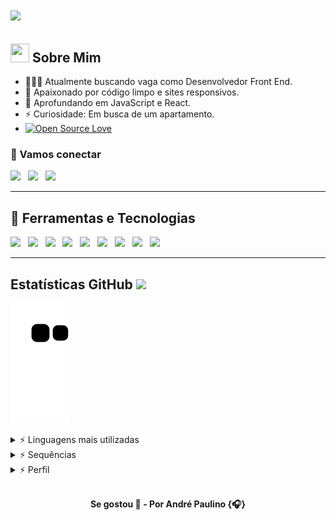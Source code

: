 <h1>
  <a href="https://git.io/typing-svg">
    <img src="https://readme-typing-svg.herokuapp.com?color=%61d9fa&size=32&width=1100&lines=Olá!+Me+chamo+André+Paulino.;Amo+aprender+e+criar+coisas+na+internet.;">
  </a>
</h1>

## <img src="https://media.giphy.com/media/hvRJCLFzcasrR4ia7z/giphy.gif" width="30px" height="30px"> Sobre Mim

* 👨🏽‍💻 Atualmente buscando vaga como Desenvolvedor Front End.
* 💓 Apaixonado por código limpo e sites responsivos.
* 🌱 Aprofundando em JavaScript e React.
* ⚡ Curiosidade: Em busca de um apartamento.
* [![Open Source Love](https://badges.frapsoft.com/os/v2/open-source.svg?v=103)](https://github.com/ellerbrock/open-source-badges/)

### 🔗 Vamos conectar

<a href="mailto:andrepaulinobtw@gmail.com?subject=Olá%20André%20Paulino"><img src="https://img.shields.io/badge/gmail-%23D14836.svg?&style=for-the-badge&logo=gmail&logoColor=white" /></a>&nbsp;&nbsp;
<a href="https://www.linkedin.com/in/brunotacca/"><img src="https://img.shields.io/badge/linkedin-%230077B5.svg?&style=for-the-badge&logo=linkedin&logoColor=white" /></a>&nbsp;&nbsp;
<a href="https://twitter.com/AndrePaulinobtw"><img src="https://img.shields.io/badge/twitter-%231DA1F2.svg?&style=for-the-badge&logo=twitter&logoColor=white" /></a>&nbsp;&nbsp;

<hr/>

## 🔧 Ferramentas e Tecnologias

![](https://img.shields.io/badge/Code-JavaScript-informational?style=flat&logo=javascript&logoColor=white&color=6aa6f8)&nbsp;&nbsp;
![](https://img.shields.io/badge/Code-HTML-informational?style=flat&logo=html5&logoColor=white&color=6aa6f8)&nbsp;&nbsp;
![](https://img.shields.io/badge/Code-CSS-informational?style=flat&logo=css3&logoColor=white&color=6aa6f8)&nbsp;&nbsp;
![](https://img.shields.io/badge/Code-React-informational?style=flat&logo=react&logoColor=white&color=6aa6f8)&nbsp;&nbsp;
![](https://img.shields.io/badge/OS-Linux-informational?style=flat&logo=linux&logoColor=white&color=6aa6f8)&nbsp;&nbsp;
![](https://img.shields.io/badge/Editor-VS_Code-informational?style=flat&logo=visual-studio-code&logoColor=white&color=6aa6f8)&nbsp;&nbsp;
![](https://img.shields.io/badge/Shell-Bash-informational?style=flat&logo=gnu-bash&logoColor=white&color=6aa6f8)&nbsp;&nbsp;
![](https://img.shields.io/badge/Code-SQL-informational?style=flat&logo=mysql&logoColor=white&color=6aa6f8)&nbsp;&nbsp;
![](https://img.shields.io/badge/Tool-Git-informational?style=flat&logo=git&logoColor=white&color=6aa6f8)&nbsp;&nbsp;

<hr/>

<!-- ## 🗂️ Repositórios Destaque

<a href="https://github.com/AndrePaulino/CS50x_2022">
  <img align="center" src="https://github-readme-stats.vercel.app/api/pin/?username=andrepaulino&repo=CS50x_2022&show_icons=true&line_height=27&title_color=61d9fa&text_color=61d9fa&icon_color=61d9fa&bg_color=20232a" alt="CS50x_2022" />
</a>

<a href="https://github.com/AndrePaulino/15_javascript_projects">
  <img align="center" src="https://github-readme-stats.vercel.app/api/pin/?username=andrepaulino&repo=15_javascript_projects&show_icons=true&line_height=27&title_color=61d9fa&text_color=61d9fa&icon_color=61d9fa&bg_color=20232a" alt="CS50x_2022" />
</a>

<hr/> -->

## Estatísticas GitHub <img src = "https://i.pinimg.com/originals/65/c4/f4/65c4f452571be1261e9c623f7da488ac.gif" width="32">

![Snake animation](https://github.com/andrepaulino/andrepaulino/blob/output/github-contribution-grid-snake.svg)

<details>
 <summary>⚡ Linguagens mais utilizadas</summary>
 <a href="https://github.com/andrepaulino/andrepaulino">
 <img src="https://github-readme-stats.vercel.app/api/top-langs/?username=andrepaulino&langs_count=10&layout=compact&show_icons=true&title_color=61d9fa&text_color=61d9fa&icon_color=61d9fa&bg_color=20232a" alt="Paulino's language"/>
 </a>
</details>

<details>
 <summary>⚡ Sequências </summary>
 <br/>
 <a href="https://github.com/andrepaulino/andrepaulino">
  <img src="https://github-readme-streak-stats.herokuapp.com/?user=andrepaulino&theme=react" alt="Paulino's streak stats"/>
 </a>
</details>

<details>
 <summary>⚡ Perfil </summary>
 <br/>
 <a href="https://github.com/andrepaulino/andrepaulino">
  <img src="https://github-readme-stats.vercel.app/api?username=andrepaulino&show_icons=true&line_height=27&count_private=true&title_color=61d9fa&text_color=61d9fa&icon_color=61d9fa&bg_color=20232a" alt="André's GitHub Stats" />
 </a>
</details>

<br>

<p align="center"><b>
Se gostou 🌟 - Por André Paulino {🎧}
</b></p>
